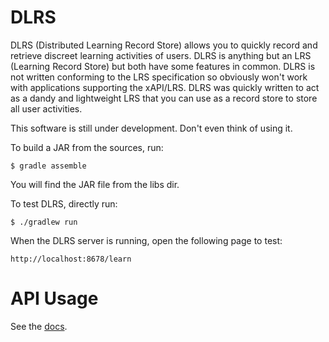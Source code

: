 # DLRS
DLRS (Distributed Learning Record Store) allows you to quickly record and retrieve discreet learning activities of users. DLRS is anything but an LRS (Learning Record Store) but both have some features in common. DLRS is not written conforming to the LRS specification so obviously won't work with applications supporting the xAPI/LRS. DLRS was quickly written to act as a dandy and lightweight LRS that you can use as a record store to store all user activities.

This software is still under development. Don't even think of using it.

To build a JAR from the sources, run:

```
$ gradle assemble
```
You will find the JAR file from the libs dir.

To test DLRS, directly run:

```
$ ./gradlew run
```
When the DLRS server is running, open the following page to test:

```
http://localhost:8678/learn
```
# API Usage
See the [docs](docs/API.md).
